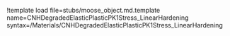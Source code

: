!template load file=stubs/moose_object.md.template name=CNHDegradedElasticPlasticPK1Stress_LinearHardening syntax=/Materials/CNHDegradedElasticPlasticPK1Stress_LinearHardening
